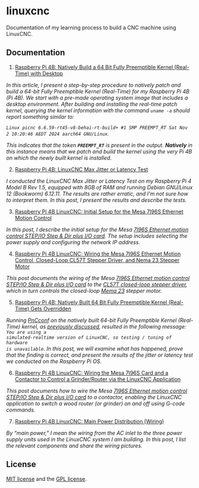 <!-- 14/02/2025. -->

# linuxcnc

Documentation of my learning process to build a CNC machine using LinuxCNC.

## Documentation

1. [Raspberry Pi 4B: Natively Build a 64 Bit Fully Preemptible Kernel (Real-Time) with Desktop](https://behainguyen.wordpress.com/2024/11/03/raspberry-pi-4b-natively-build-a-64-bit-fully-preemptible-kernel-real-time-with-desktop/)

*In this article, I present a step-by-step procedure to natively patch and build a 64-bit Fully Preemptible Kernel (Real-Time) for my Raspberry Pi 4B (Pi 4B). We start with a pre-made operating system image that includes a desktop environment. After building and installing the real-time patch kernel, querying the kernel information with the command <code>uname -a</code> should report something similar to:*

*``Linux picnc 6.6.59-rt45-v8-behai-rt-build+ #1 SMP PREEMPT_RT Sat Nov  2 10:20:46 AEDT 2024 aarch64 GNU/Linux``.*

*This indicates that the token **``PREEMPT_RT``** is present in the output. **Natively** in this instance means that we patch and build the kernel using the very Pi 4B on which the newly built kernel is installed.*

2. [Raspberry Pi 4B: LinuxCNC Max Jitter or Latency Test](https://behainguyen.wordpress.com/2025/02/13/raspberry-pi-4b-linuxcnc-max-jitter-or-latency-test/)

*I conducted the LinuxCNC Max Jitter or Latency Test on my Raspberry Pi 4 Model B Rev 1.5, equipped with 8GB of RAM and running Debian GNU/Linux 12 (Bookworm) 6.12.11. The results are rather erratic, and I'm not sure how to interpret them. In this post, I present the results and describe the tests.*

3. [Raspberry Pi 4B LinuxCNC: Initial Setup for the Mesa 7I96S Ethernet Motion Control](https://behainguyen.wordpress.com/2025/02/14/raspberry-pi-4b-linuxcnc-initial-setup-for-the-mesa-7i96s-ethernet-motion-control/)

*In this post, I describe the initial setup for the Mesa <a href="https://store.mesanet.com/index.php?route=product/product&product_id=374" title="7I96S STEP/IO Step & dir plus I/O card" target="_blank">7I96S Ethernet motion control STEP/IO Step & Dir plus I/O card</a>. The setup includes selecting the power supply and configuring the network IP address.*

4. [Raspberry Pi 4B LinuxCNC: Wiring the Mesa 7I96S Ethernet Motion Control, Closed-Loop CL57T Stepper Driver, and Nema 23 Stepper Motor](https://behainguyen.wordpress.com/2025/02/16/raspberry-pi-4b-linuxcnc-wiring-the-mesa-7i96s-ethernet-motion-control-closed-loop-cl57t-stepper-driver-and-nema-23-stepper-motor/)

*This post documents the wiring of the Mesa <a href="https://store.mesanet.com/index.php?route=product/product&product_id=374" title="7I96S STEP/IO Step & dir plus I/O card" target="_blank">7I96S Ethernet motion control STEP/IO Step & Dir plus I/O card</a> to the <a href="https://www.omc-stepperonline.com/closed-loop-stepper-driver-v4-1-0-8-0a-24-48vdc-for-nema-17-23-24-stepper-motor-cl57t-v41" title="CL57T Closed-Loop Stepper Driver" target="_blank">CL57T closed-loop stepper driver</a>, which in turn controls the closed-loop <a href="https://www.omc-stepperonline.com/nema-23-closed-loop-stepper-motor-3-0nm-424oz-in-encoder-1000ppr-4000cpr-23hs45-4204d-e1000" title="Mema 23 Stepper Motor" target="_blank">Mema 23</a> stepper motor.*

5. [Raspberry Pi 4B: Natively Built 64 Bit Fully Preemptible Kernel (Real-Time) Gets Overridden](https://behainguyen.wordpress.com/2025/02/19/raspberry-pi-4b-natively-built-64-bit-fully-preemptible-kernel-real-time-gets-overridden/)

*Running <a href="https://linuxcnc.org/docs/html/config/pncconf.html" title="PnCconf Mesa Configuration Wizard" target="_blank">PnCconf</a> on the natively built 64-bit Fully Preemptible Kernel (Real-Time) kernel, as <a href="https://behai-nguyen.github.io/2024/11/03/pi-4b-preempt-rt-kernel-patch.html" title="Raspberry Pi 4B: Natively Build a 64 Bit Fully Preemptible Kernel (Real-Time) with Desktop" target="_blank">previously discussed</a>, resulted in the following message: <code>You are using a simulated-realtime version of LinuxCNC, so testing / tuning of hardware is unavailable</code>. In this post, we will examine what has happened, prove that the finding is correct, and present the results of the jitter or latency test we conducted on the Raspberry Pi OS.*

6. [Raspberry Pi 4B LinuxCNC: Wiring the Mesa 7I96S Card and a Contactor to Control a Grinder/Router via the LinuxCNC Application](https://behainguyen.wordpress.com/2025/07/01/raspberry-pi-4b-linuxcnc-wiring-the-mesa-7i96s-card-and-a-contactor-to-control-a-grinder-router-via-the-linuxcnc-application/)

*This post documents how to wire the Mesa <a href="https://store.mesanet.com/index.php?route=product/product&product_id=374" title="7I96S STEP/IO Step & dir plus I/O card" target="_blank">7I96S Ethernet motion control STEP/IO Step & Dir plus I/O card</a> to a contactor, enabling the LinuxCNC application to switch a wood router (or grinder) on and off using G-code commands.*

7. [Raspberry Pi 4B LinuxCNC: Main Power Distribution (Wiring)](https://behainguyen.wordpress.com/2025/09/04/raspberry-pi-4b-linuxcnc-main-power-distribution-wiring/)

*By “main power,” I mean the wiring from the AC inlet to the three power supply units used in the LinuxCNC system I am building. In this post, I list the relevant components and share the wiring pictures.*

## License
[MIT license](http://www.opensource.org/licenses/mit-license.php)
and the [GPL license](http://www.gnu.org/licenses/gpl.html).
